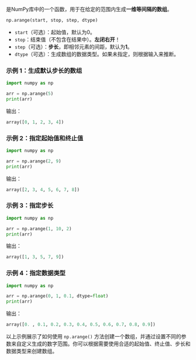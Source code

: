 是NumPy库中的一个函数，用于在给定的范围内生成**一维等间隔的数组**。

```python
np.arange(start, stop, step, dtype)
```

- `start`（可选）：起始值，默认为0。
- `stop`：结束值（不包含在结果中）。**左闭右开**！
- `step`（可选）：**步长**，即相邻元素的间距，默认为**1**。
- `dtype`（可选）：生成数组的数据类型。如果未指定，则根据输入来推断。


### 示例 1：生成默认步长的数组
```python
import numpy as np

arr = np.arange(5)
print(arr)
```
输出：
```python
array([0, 1, 2, 3, 4])
```

### 示例 2：指定起始值和终止值
```python
import numpy as np

arr = np.arange(2, 9)
print(arr)
```
输出：
```python
array([2, 3, 4, 5, 6, 7, 8])
```

### 示例 3：指定步长
```python
import numpy as np

arr = np.arange(1, 10, 2)
print(arr)
```
输出：
```python
array([1, 3, 5, 7, 9])
```

### 示例 4：指定数据类型
```python
import numpy as np

arr = np.arange(0, 1, 0.1, dtype=float)
print(arr)
```
输出：
```python
array([0. , 0.1, 0.2, 0.3, 0.4, 0.5, 0.6, 0.7, 0.8, 0.9])
```

以上示例展示了如何使用 `np.arange()` 方法创建一个数组，并通过设置不同的参数来自定义生成的数字范围。你可以根据需要使用合适的起始值、终止值、步长和数据类型来创建数组。

